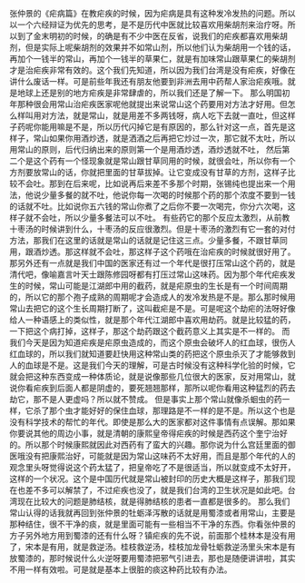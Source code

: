 张仲景的《疟病篇》在教疟疾的时候，因为疟病是具有这种发冷发热的问题。所以以一个六经辩证为优先的思考，是不是历代中医就比较喜欢用柴胡剂来治疗呀。所以到了金末明初的时候，的确是有不少中医在反省，说我们的疟疾都喜欢用柴胡剂，但是实际上呢柴胡剂的效果并不如常山剂，所以他们认为柴胡用一个钱的话，再加个一钱半的常山，再加个一钱半的草果仁，就是有加味常山跟草果仁的柴胡剂才是治疟疾非常有效的。这个我们先知道，所以因为我们台湾是没有疟疾，好像在讲什么废话一样。可是前些年我还有朋友他要到非洲去用中药帮人家治疟疾哦。就是地球上还是别的地方疟疾是非常肆虐的，所以我们还是了解一下。
那么明国初年那种很会用常山治疟疾医家呢他就提出来说常山这个药要用对方法才好用。但怎么样叫用对方法，就是常山，就是用差不多两钱呀，病人吃下去就一直吐，但这样子药呢你能用嘛是不是，所以历代闪掉它是有原因的，那么针对这一点，首先是这样子，常山如果你用酒炒透，就是洒酒之后再把它炒过一次，那它就不太吐，所以用常山的原则，后代归纳出来的原则第一个是用酒炒透，酒炒透就不吐，
然后第二个是这个药有一个怪现象就是常山跟甘草同用的时候，就很会吐，所以你有一个方剂要放常山的话，你就把里面的甘草拔掉。让它变成没有甘草的方剂，这样子比较不会吐。那到在后来呢，比如说再后来差不多那个时期，张锡纯也提出来一个用法，他说少量多餐的就不吐，他说你每一次喝的时候那个药的那个浓度不要到一钱的话就不吐。比如说你五六钱的常山你煮了之后你不要一次喝完，你分六次喝，这样子就不会吐，所以少量多餐法可以不吐。
有些药它的那个反应太激烈，从前教十枣汤的时候讲到什么，十枣汤的反应很激烈。但是十枣汤的激烈有它一套的对付方法，那我们在这里的话就是常山的话就是记住这三点。少量多餐，不跟甘草同用，跟酒炒透。那这样就不会吐，那这样子这个药哦在治疟疾的时候就很好用了。
那另外还有一点就是我们中国的医家还有过一个年代是很打压常山这个药的，就是清代吧，像喻嘉言叶天士跟陈修园呀都有打压过常山这味药。因为那个年代疟疾发生的时候，常山可能是江湖郎中用的截药，就是疟原虫的生长是有一个时间周期的，所以它的那个孢子成熟的周期呢才会造成人的发冷发热是不是。那么那时候用常山去把它的这个生长周期打断了，这叫截疟是不是。可是呢这个劫疟的法呀好像给人一种语感上的类似性，就是那个年代江湖郎中喜欢用劫药。就是比较猛的药，一下把这个病打掉，这样子，那这个劫药跟这个截药意义上其实是不一样的。
而我们今天是因为知道疟疾是疟原虫造成的，而这个原虫会破坏人的红血球，很伤人红血球的，所以我们就知道要赶快用这种常山类的药把这个原虫杀灭了才能够救到人的血球是不是。这是我们今天的理解，可是古时候没有这种科学化验的时候，它就会把这种东西变成一种体质论，就是说像那些几位很大的医家，反对用常山，就说你看疟疾到后面人都是阴虚的，要死翘翘那样，那所以呢你看用这种猛烈的药去劫它，那不是人更虚吗？所以就不赞成。
但是事实上那个常山就像杀蛔虫的药一样，它杀了那个虫才能好好的保住血球，那理路是不一样的是不是。所以这个也是没有科学技术的帮忙的年代。即使是那么大的医家都对这件事情有点误解。那如果你要说其他的周边小事，就是清朝的康熙皇帝得疟疾的时候是西药这个奎宁治好的。所以那个时候康熙就因此对西药有了蛮大的兴趣。那你说为什么宫廷里面的御医哦没有把康熙治好，可能就是因为常山这味药不太好用，而且是那个年代的人的观念里头呀觉得说这个药太猛了，把皇帝吃了不是很适当，所以就变成不太好开，这样的一个状况。这个是中国历代就是常山被封印的历史大概是这样子，那我们现在也差不多可以解禁了，不过疟疾也没了，就是我们台湾的卫生状况是如此吧。台湾现在比较大的问题是肺结核，就是得肺结核的患者一直都是很多的。
那么我们常山认得的话我就再回到张仲景的牡蛎泽泻散的话就是用蜀漆或者用常山，主要是那种结住，很不干净的痰，就是里面可能有一些相当不干净的东西。你看张仲景的方子另外地方用到蜀漆的还有什么呀？镇疟疾的先不说，前面那个桂林本是没有用了，宋本是有用，就是救逆汤。桂枝救逆汤，桂枝加龙骨牡蛎救逆汤里头宋本是有放蜀漆的，那时候说什么火逆呀要用蜀漆把邪气引进去，那也是随便讲讲啦，其实不用一样有效啦。可是就是基本上很脏的痰这种药比较有办法。
